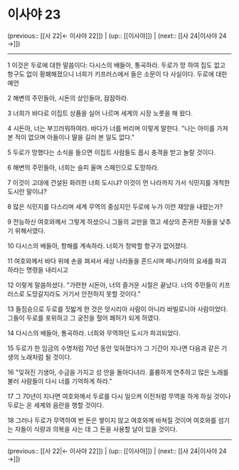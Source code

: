 # 이사야 23

(previous:: [[사 22|← 이사야 22]]) | (up:: [[이사야]]) | (next:: [[사 24|이사야 24 →]])

***




1 
이것은 두로에 대한 말씀이다: 다시스의 배들아, 통곡하라. 두로가 망 하여 집도 없고 항구도 없이 황폐해졌으니 너희가 키프러스에서 들은 소문이 다 사실이다. 두로에 대한 예언 



2 
해변의 주민들아, 시돈의 상인들아, 잠잠하라. 



3 
너희가 바다로 이집트 상품을 실어 나르며 세계의 시장 노릇을 해 왔다. 



4 
시돈아, 너는 부끄러워하여라. 바다가 너를 버리며 이렇게 말한다. "나는 아이를 가져 본 적이 없으며 아들이나 딸을 길러 본 일도 없다." 



5 
두로가 망했다는 소식을 들으면 이집트 사람들도 몹시 충격을 받고 놀랄 것이다. 



6 
해변의 주민들아, 너희는 슬피 울며 스페인으로 도망하라. 



7 
이것이 고대에 건설된 화려한 너희 도시냐? 이것이 먼 나라까지 가서 식민지를 개척한 도시란 말이냐? 



8 
많은 식민지를 다스리며 세계 무역의 중심지인 두로에 누가 이런 재앙을 내렸는가? 



9 
전능하신 여호와께서 그렇게 하셨으니 그들의 교만을 꺾고 세상의 존귀한 자들을 낮추기 위해서였다. 



10 
다시스의 배들아, 항해를 계속하라. 너희가 정박할 항구가 없어졌다. 



11 
여호와께서 바다 위에 손을 펴셔서 세상 나라들을 흔드시며 페니키아의 요새를 파괴하라는 명령을 내리시고 



12 
이렇게 말씀하셨다. "가련한 시돈아, 너의 즐거운 시절은 끝났다. 너의 주민들이 키프러스로 도망갈지라도 거기서 안전하지 못할 것이다." 



13 
들짐승으로 두로를 짓밟게 한 것은 앗시리아 사람이 아니라 바빌로니아 사람이었다. 그들이 두로를 포위하고 그 궁전을 헐어 폐허가 되게 하였다. 



14 
다시스의 배들아, 통곡하라. 너희와 무역하던 도시가 파괴되었다. 



15 
두로가 한 임금의 수명처럼 70년 동안 잊혀졌다가 그 기간이 지나면 다음과 같은 기생의 노래처럼 될 것이다. 



16 
"잊혀진 기생아, 수금을 가지고 성 안을 돌아다녀라. 훌륭하게 연주하고 많은 노래를 불러 사람들이 다시 너를 기억하게 하라." 



17 
그 70년이 지나면 여호와께서 두로를 다시 일으켜 이전처럼 무역을 하게 하실 것이나 두로는 온 세계와 음란을 행할 것이다. 



18 
그러나 두로가 무역하여 번 돈은 쌓이지 않고 여호와께 바쳐질 것이며 여호와를 섬기는 자들이 식량과 의복을 사는 데 그 돈을 사용할 날이 있을 것이다.

***

(previous:: [[사 22|← 이사야 22]]) | (up:: [[이사야]]) | (next:: [[사 24|이사야 24 →]])
